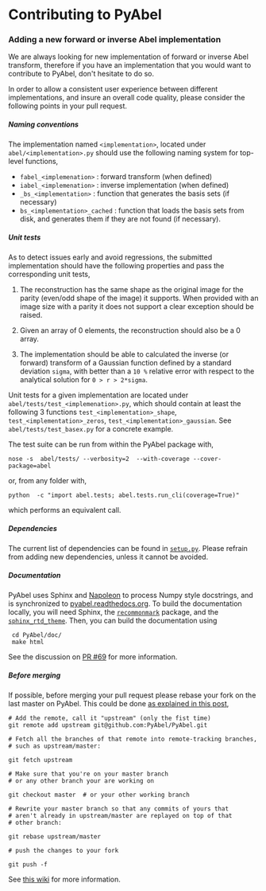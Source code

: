 # Contributing to PyAbel




### Adding a new forward or inverse Abel implementation 

We are always looking for new implementation of forward or inverse Abel transform, therefore if you have an implementation that you would want to contribute to PyAbel, don't hesitate to do so. 


In order to allow a consistent user experience between different implementations, and insure an overall code quality, please consider the following points in your pull request.

##### Naming conventions

The implementation named `<implementation>`, located under `abel/<implementation>.py` should use the following naming system for top-level functions,

 -  `fabel_<implemenation>`  :  forward transform (when defined)
 -  `iabel_<implemenation>` :  inverse implementation (when defined)
 -  `_bs_<implementation>` :  function that generates  the basis sets (if necessary)
 -  `bs_<implementation>_cached` : function that loads the basis sets from disk, and generates them if they are not found (if necessary).


##### Unit tests

As to detect issues early and avoid regressions, the submitted implementation should have the following properties and pass the corresponding unit tests,

 1. The reconstruction has the same shape as the original image for the parity (even/odd shape of the image) it supports. When provided with an image size with a parity it does not support a clear exception should be raised.

 2. Given an array of 0 elements, the reconstruction should also be a 0 array.
  
 3. The implementation should be able to calculated the inverse (or forward) transform of a Gaussian function defined by a standard deviation `sigma`, with better than a `10 %` relative error with respect to the analytical solution for `0 > r > 2*sigma`.


Unit tests for a given implementation are located under `abel/tests/test_<implemenation>.py`, which should contain at least the following 3 functions `test_<implementation>_shape`, `test_<implementation>_zeros`, `test_<implementation>_gaussian`. See `abel/tests/test_basex.py` for a concrete example.


The test suite can be run from within the PyAbel package with,
  
    nose -s  abel/tests/ --verbosity=2  --with-coverage --cover-package=abel

or, from any folder with,
    
    python  -c "import abel.tests; abel.tests.run_cli(coverage=True)"

which performs an equivalent call. 
  

##### Dependencies

The current list of dependencies can be found in [`setup.py`](https://github.com/PyAbel/PyAbel/blob/master/setup.py). Please refrain from adding new dependencies, unless it cannot be avoided.


##### Documentation

PyAbel uses Sphinx and [Napoleon](http://sphinxcontrib-napoleon.readthedocs.org/en/latest/index.html) to process Numpy style docstrings, and is synchronized to [pyabel.readthedocs.org](http://pyabel.readthedocs.org/). To build the documentation locally, you will need Sphinx, the [`recommonmark`](https://github.com/rtfd/recommonmark) package, and the [`sphinx_rtd_theme`](https://github.com/snide/sphinx_rtd_theme/). Then, you can build the documentation using

	 cd PyAbel/doc/
	 make html
 
See the discussion on [PR #69](https://github.com/PyAbel/PyAbel/pull/69) for more information. 


##### Before merging

If possible, before merging your pull request please rebase your fork on the last master on PyAbel. This could be done  [as explained in this post](https://stackoverflow.com/questions/7244321/how-to-update-a-github-forked-repository),
   
    # Add the remote, call it "upstream" (only the fist time)
    git remote add upstream git@github.com:PyAbel/PyAbel.git

    # Fetch all the branches of that remote into remote-tracking branches,
    # such as upstream/master:

    git fetch upstream

    # Make sure that you're on your master branch 
    # or any other branch your are working on

    git checkout master  # or your other working branch

    # Rewrite your master branch so that any commits of yours that
    # aren't already in upstream/master are replayed on top of that
    # other branch:

    git rebase upstream/master

    # push the changes to your fork
 
    git push -f

See [this wiki](https://github.com/edx/edx-platform/wiki/How-to-Rebase-a-Pull-Request) for more information.
